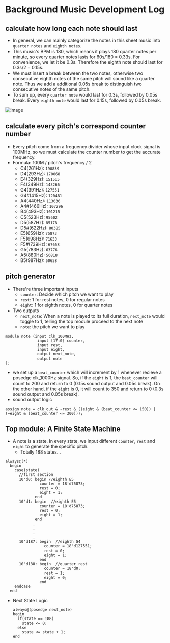 # Background Music Development Log
## calculate how long each note should last
 - In general, we can mainly categorize the notes in this sheet music into `quarter notes` and `eighth notes`.
 - This music's BPM is 180, which means it plays 180 quarter notes per minute, so every quarter notes lasts for 60s/180 = 0.33s. For convenience, we let it be 0.3s. Therefore the eighth note should last for 0.3s/2 = 0.15s. 
 - We must insert a break between the two notes, otherwise two consecutive eighth notes of the same pitch will sound like a quarter note. Thus we add a additional 0.05s break to distinguish two consecutive notes of the same pitch.
 - To sum up, every `quarter note` would last for 0.3s, followed by 0.05s break. Every `eighth note` would last for 0.15s, followed by 0.05s break.

![image](https://github.com/xyth0rn/NCTU_DigitalLab_Mario/assets/167954410/852b3ee5-d846-442b-abe8-6c2203a4c951)
## calculate every pitch's correspond counter number
- Every pitch come from a frequency divider whose input clock signal is 100MHz, so we must calculate the counter number to get the accurate frequency.
- Formula: 100M / pitch's frequency / 2
  - C4(261Hz):  `190839`
  - D4(293Hz):  `170068`
  - E4(329Hz):  `151515`
  - F4(349Hz):  `143266`
  - G4(391Hz):  `127551`
  - G4#(415Hz): `120481`
  - A4(440Hz):  `113636`
  - A4#(466Hz): `107296`
  - B4(493Hz):  `101215`
  - C5(523Hz):  `95602`
  - D5(587Hz):  `85178`
  - D5#(622Hz): `80385`
  - E5(659Hz):  `75873`
  - F5(698Hz):  `71633`
  - F5#(739Hz): `67658`
  - G5(783Hz):  `63776`
  - A5(880Hz):  `56818`
  - B5(987Hz):  `50658`
## pitch generator
- There're three important inputs
  - `counter`: Decide which pitch we want to play
  - `rest`: 1 for rest notes, 0 for regular notes
  - `eight`: 1 for eighth notes, 0 for quarter notes
- Two outputs
  - `next_note`: When a note is played to its full duration, `next_note` would toggle to 1, telling the top module proceed to the next note
  - `note`: the pitch we want to play
```
module note (input clk_100MHz,
              input [17:0] counter,
              input rest,
              input eight,
              output next_note,
              output note
);
```
- we set up a `beat_counter` which will increment by 1 whenever recieve a posedge clk_1000Hz signal. So, if the `eight` is 1, the `beat_counter` will count to 200 and return to 0 (0.15s sound output and 0.05s break). On the other hand, if the `eight` is 0, it will count to 350 and return to 0 (0.3s sound output and 0.05s break).
- sound output logic
```
assign note = clk_out & ~rest & ((eight & (beat_counter <= 150)) | (~eight & (beat_counter <= 300)));
```
## Top module: A Finite State Machine
- A note is a state. In every state, we input different `counter`, `rest` and `eight` to generate the specific pitch.
  - Totally 188 states...
```
always@(*)
  begin
    case(state)
      //first section
      10'd0: begin //eighth E5
               counter = 18'd75873;
               rest = 0;
               eight = 1;             
             end
      10'd1: begin  //eighth E5
               counter = 18'd75873;
               rest = 0;
               eight = 1;     
             end
            .
            .
            .
            .
      10'd187: begin  //eighth G4
                 counter = 18'd127551;
                 rest = 0;
                 eight = 1;
               end
      10'd188: begin  //quarter rest
                 counter = 18'd0;
                 rest = 1;
                 eight = 0;
               end
    endcase
  end
```

- Next State Logic
  ```
  always@(posedge next_note)
  begin
    if(state == 188)
      state <= 0;
    else
      state <= state + 1;
  end
  ```
